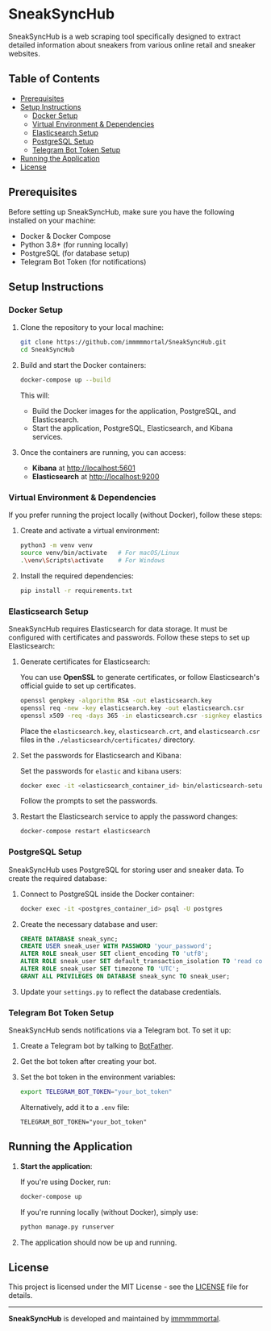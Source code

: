 # SneakSyncHub

SneakSyncHub is a web scraping tool specifically designed to extract detailed information about sneakers from various online retail and sneaker websites.

## Table of Contents

- [Prerequisites](#prerequisites)
- [Setup Instructions](#setup-instructions)
  - [Docker Setup](#docker-setup)
  - [Virtual Environment & Dependencies](#virtual-environment--dependencies)
  - [Elasticsearch Setup](#elasticsearch-setup)
  - [PostgreSQL Setup](#postgresql-setup)
  - [Telegram Bot Token Setup](#telegram-bot-token-setup)
- [Running the Application](#running-the-application)
- [License](#license)

## Prerequisites

Before setting up SneakSyncHub, make sure you have the following installed on your machine:

- Docker & Docker Compose
- Python 3.8+ (for running locally)
- PostgreSQL (for database setup)
- Telegram Bot Token (for notifications)

## Setup Instructions

### Docker Setup

1. Clone the repository to your local machine:

   ```bash
   git clone https://github.com/immmmmortal/SneakSyncHub.git
   cd SneakSyncHub
   ```

2. Build and start the Docker containers:

   ```bash
   docker-compose up --build
   ```

   This will:
   - Build the Docker images for the application, PostgreSQL, and Elasticsearch.
   - Start the application, PostgreSQL, Elasticsearch, and Kibana services.

3. Once the containers are running, you can access:
   - **Kibana** at [http://localhost:5601](http://localhost:5601)
   - **Elasticsearch** at [http://localhost:9200](http://localhost:9200)

### Virtual Environment & Dependencies

If you prefer running the project locally (without Docker), follow these steps:

1. Create and activate a virtual environment:

   ```bash
   python3 -m venv venv
   source venv/bin/activate   # For macOS/Linux
   .\venv\Scripts\activate    # For Windows
   ```

2. Install the required dependencies:

   ```bash
   pip install -r requirements.txt
   ```

### Elasticsearch Setup

SneakSyncHub requires Elasticsearch for data storage. It must be configured with certificates and passwords. Follow these steps to set up Elasticsearch:

1. Generate certificates for Elasticsearch:

   You can use **OpenSSL** to generate certificates, or follow Elasticsearch's official guide to set up certificates.

   ```bash
   openssl genpkey -algorithm RSA -out elasticsearch.key
   openssl req -new -key elasticsearch.key -out elasticsearch.csr
   openssl x509 -req -days 365 -in elasticsearch.csr -signkey elasticsearch.key -out elasticsearch.crt
   ```

   Place the `elasticsearch.key`, `elasticsearch.crt`, and `elasticsearch.csr` files in the `./elasticsearch/certificates/` directory.

2. Set the passwords for Elasticsearch and Kibana:

   Set the passwords for `elastic` and `kibana` users:

   ```bash
   docker exec -it <elasticsearch_container_id> bin/elasticsearch-setup-passwords interactive
   ```

   Follow the prompts to set the passwords.

3. Restart the Elasticsearch service to apply the password changes:

   ```bash
   docker-compose restart elasticsearch
   ```

### PostgreSQL Setup

SneakSyncHub uses PostgreSQL for storing user and sneaker data. To create the required database:

1. Connect to PostgreSQL inside the Docker container:

   ```bash
   docker exec -it <postgres_container_id> psql -U postgres
   ```

2. Create the necessary database and user:

   ```sql
   CREATE DATABASE sneak_sync;
   CREATE USER sneak_user WITH PASSWORD 'your_password';
   ALTER ROLE sneak_user SET client_encoding TO 'utf8';
   ALTER ROLE sneak_user SET default_transaction_isolation TO 'read committed';
   ALTER ROLE sneak_user SET timezone TO 'UTC';
   GRANT ALL PRIVILEGES ON DATABASE sneak_sync TO sneak_user;
   ```

3. Update your `settings.py` to reflect the database credentials.

### Telegram Bot Token Setup

SneakSyncHub sends notifications via a Telegram bot. To set it up:

1. Create a Telegram bot by talking to [BotFather](https://core.telegram.org/bots#botfather).
2. Get the bot token after creating your bot.
3. Set the bot token in the environment variables:

   ```bash
   export TELEGRAM_BOT_TOKEN="your_bot_token"
   ```

   Alternatively, add it to a `.env` file:

   ```env
   TELEGRAM_BOT_TOKEN="your_bot_token"
   ```

## Running the Application

1. **Start the application**:

   If you're using Docker, run:

   ```bash
   docker-compose up
   ```

   If you're running locally (without Docker), simply use:

   ```bash
   python manage.py runserver
   ```

2. The application should now be up and running.

## License

This project is licensed under the MIT License - see the [LICENSE](LICENSE) file for details.

---

**SneakSyncHub** is developed and maintained by [immmmmortal](https://github.com/immmmmortal).

